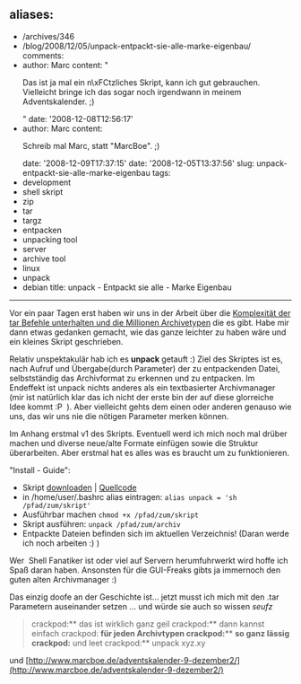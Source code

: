 aliases:
---
- /archives/346
- /blog/2008/12/05/unpack-entpackt-sie-alle-marke-eigenbau/
comments:
- author: Marc
  content: "<p>Das ist ja mal ein n\xFCtzliches Skript, kann ich gut gebrauchen.<br>Vielleicht
    bringe ich das sogar noch irgendwann in meinem Adventskalender. ;)</p>"
  date: '2008-12-08T12:56:17'
- author: Marc
  content: <p>Schreib mal Marc, statt "MarcBoe". ;)</p>
  date: '2008-12-09T17:37:15'
date: '2008-12-05T13:37:56'
slug: unpack-entpackt-sie-alle-marke-eigenbau
tags:
- development
- shell skript
- zip
- tar
- targz
- entpacken
- unpacking tool
- server
- archive tool
- linux
- unpack
- debian
title: unpack - Entpackt sie alle - Marke Eigenbau
---

Vor ein paar Tagen erst haben wir uns in der Arbeit über die [Komplexität
der tar Befehle unterhalten und die Millionen
Archivetypen](http://www.linux-fuer-alle.de/doc_show.php?docid=76) die es
gibt. Habe mir dann etwas gedanken gemacht, wie das ganze leichter zu haben
wäre und ein kleines Skript geschrieben.

Relativ unspektakulär hab ich es **unpack** getauft :) Ziel des Skriptes
ist es, nach Aufruf und Übergabe(durch Parameter) der zu entpackenden
Datei, selbstständig das Archivformat zu erkennen und zu entpacken. Im
Endeffekt ist unpack nichts anderes als ein textbasierter Archivmanager
(mir ist natürlich klar das ich nicht der erste bin der auf diese
glorreiche Idee kommt :P  ). Aber vielleicht gehts dem einen oder anderen
genauso wie uns, das wir uns nie die nötigen Parameter merken können.

Im Anhang erstmal v1 des Skripts. Eventuell werd ich mich noch mal drüber
machen und diverse neue/alte Formate einfügen sowie die Struktur
überarbeiten. Aber erstmal hat es alles was es braucht um zu funktionieren.

"Install - Guide":

* Skript [downloaden](http://zwetschge.org/unpack/) |
  [Quellcode](http://paste.pocoo.org/show/93956/)
* in /home/user/.bashrc alias eintragen:
  `alias unpack = 'sh /pfad/zum/skript'`
* Ausführbar machen
  `chmod +x /pfad/zum/skript`
* Skript ausführen:
  `unpack /pfad/zum/archiv`
* Entpackte Dateien befinden sich im aktuellen Verzeichnis! (Daran werde
  ich noch arbeiten :) )

Wer  Shell Fanatiker ist oder viel auf Servern herumfuhrwerkt wird hoffe
ich Spaß daran haben. Ansonsten für die GUI-Freaks gibts ja immernoch den
guten alten Archivmanager :)

Das einzig doofe an der Geschichte ist... jetzt musst ich mich mit den .tar
Parametern auseinander setzen ... und würde sie auch so wissen *seufz*

> crackpod:** das ist wirklich ganz geil
> crackpod:** dann kannst einfach
> crackpod: **für jeden Archivtypen
> crackpod:**** **so ganz lässig
> crackpod:** und leet
> crackpod:** unpack xyz.xy

und [http://www.marcboe.de/adventskalender-9-dezember2/](http://www.marcboe.de/adventskalender-9-dezember2/)
